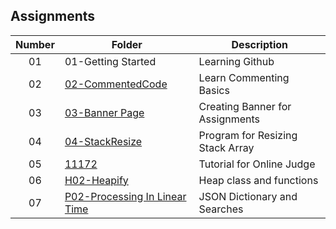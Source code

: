 ## Assignments

| Number | Folder | Description |
| :----: | ------ | ----------- |
| 01 | 01-Getting Started | Learning Github |
| 02 | [02-CommentedCode](./02-CommentedCode) | Learn Commenting Basics |
| 03 | [03-Banner Page](./03-Banner%20Page) | Creating Banner for Assignments |
| 04 | [04-StackResize](./04-StackResize) | Program for Resizing Stack Array |
| 05 | [11172](.11172) | Tutorial for Online Judge |
| 06 | [H02-Heapify](./H02-Heapify) | Heap class and functions |
| 07 | [P02-Processing In Linear Time](./P02-Processing%20In%20Linear%20Time) | JSON Dictionary and Searches |